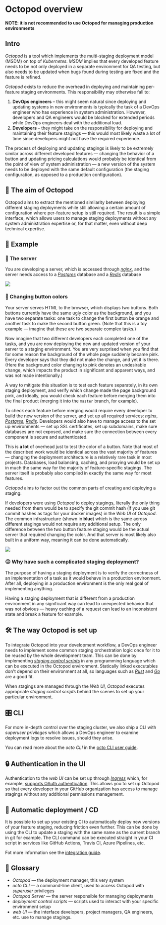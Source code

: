 # Octopod overview

**NOTE: it is not recommended to use Octopod for managing production environments**

## Intro

_Octopod_ is a tool which implements the multi-staging deployment model (MSDM) on top of _Kubernetes_. _MSDM_ implies that every developed feature needs to be not only deployed in a separate environment for QA testing, but also needs to be updated when bugs found during testing are fixed and the feature is refined.

_Octopod_ exists to reduce the overhead in deploying and maintaining per-feature staging environments. This responsibility may otherwise fall to:

1. **DevOps engineers** – this might seem natural since deploying and updating systems in new environments is typically the task of a DevOps engineer who has experience in system administration. However, developers and QA engineers would be blocked for extended periods while DevOps engineers deal with the additional load.
2. **Developers** – they might take on the responsibility for deploying and maintaining their feature stagings ― this would most likely waste a lot of time since developers might not have the required experience.

The process of deploying and updating stagings is likely to be extremely similar across different developed features ― changing the behavior of a button and updating pricing calculations would probably be identical from the point of view of system administration ― a new version of the system needs to be deployed with the same default configuration (the staging configuration, as opposed to a production configuration).

## 🎯 The aim of Octopod

Octopod aims to extract the mentioned similarity between deploying different staging deployments while still allowing a certain amount of configuration where per-feature setup is still required. The result is a simple interface, which allows users to manage staging deployments without any system administration expertise or, for that matter, even without deep technical expertise.

## 🔬 Example

### 💽 The server

You are developing a server, which is accessed through [_nginx_](https://www.nginx.com), and the server needs access to a [*Postgres*](https://www.postgresql.org) database and a [*Redis*](https://redis.io) database

![](../diagrams/images/sample_architecture.png)

### 🎨 Changing button colors

Your server serves HTML to the browser, which displays two buttons. Both buttons currently have the same ugly color as the background, and you have two separate tasks: one task to change the first button be orange and another task to make the second button green. (Note that this is a toy example ― imagine that these are two separate complex tasks.)

Now imagine that two different developers each completed one of the tasks, and you are now deploying the new and updated version of your server to a staging environment. You are very surprised when you find that for some reason the background of the whole page suddenly became pink. Every developer says that they did not make the change, and yet it is there. (Here the background color changing to pink denotes an undesirable change, which impacts the product in significant and apparent ways, and was not made intentionally.)

A way to mitigate this situation is to test each feature separately, in its own staging deployment, and verify which change made the page background pink, and ideally, you would check each feature before merging them into the final product (merging it into the `master` branch, for example).

To check each feature before merging would require every developer to build the new version of the server, and set up all required services: [_nginx_](https://www.nginx.com), [*Postgres*](https://www.postgresql.org), [*Redis*](https://redis.io). Developers would also have to manage access to the set up environments ― set up SSL certificates, set up subdomains, make sure databases are not exposed, and make sure the connection between every component is secure and authenticated.

This is **a lot** of overhead just to test the color of a button. Note that most of the described work would be identical across the vast majority of features ― changing the deployment architecture is a relatively rare task in most projects. Databases, load balancing, caching, and proxying would be set up in much the same way for the majority of feature-specific stagings. The server itself is probably also compiled in exactly the same way for most features.

_Octopod_ aims to factor out the common parts of creating and deploying a staging.

If developers were using _Octopod_ to deploy stagings, literally the only thing needed from them would be to specify the git commit hash (if you use git commit hashes as tags for your docker images) in the _Web UI_ of _Octopod_. The common infrastructure (shown in **blue**) which is the same across different stagings would not require any additional setup. The only difference between the two button feature staging would be the actual server that required changing the color. And that server is most likely also built in a uniform way, meaning it can be done automatically.

![](../diagrams/images/sample_deployment.png)

### 😖 Why have such a complicated staging deployment?

The purpose of having a staging deployment is to verify the correctness of an implementation of a task as it would behave in a production environment. After all, deploying in a production environment is the only real goal of implementing anything.

Having a staging deployment that is different from a production environment in any significant way can lead to unexpected behavior that was not obvious ― heavy caching of a request can lead to an inconsistent state and break a feature for example.

## 🛠 The way Octopod is set up

To integrate Octopod into your development workflow, a DevOps engineer needs to implement some common staging orchestration logic once for it to be reused by the whole development team. This can be done by implementing [*staging control scripts*](Control_scripts.md) in any programming language which can be executed in the Octopod environment. Statically linked executables don't depend on their environment at all, so languages such as [*Rust*](https://www.rust-lang.org) and [*Go*](https://golang.org) are a good fit.

When stagings are managed through the *Web UI*, *Octopod* executes appropriate _staging control scripts_ behind the scenes to set up your particular environment.

## 🎛️ CLI

For more in-depth control over the staging cluster, we also ship a CLI with _superuser privileges_ which allows a DevOps engineer to examine deployment logs to resolve issues, should they arise.

You can read more about the _octo CLI_ in the [octo CLI user guide](docs/../Octo_user_guide.md).

## 🔒 Authentication in the UI

Authentication to the _web UI_ can be set up through [_Ingress_](https://kubernetes.io/docs/concepts/services-networking/ingress/) which, for example, [supports OAuth authentication](https://kubernetes.github.io/ingress-nginx/examples/auth/oauth-external-auth/). This allows you to set up Octopod so that every developer in your GitHub organization has access to manage stagings without any additional permissions management.

## 🤖 Automatic deployment / CD

It is possible to set up your existing CI to automatically deploy new versions of your feature staging, reducing friction even further. This can be done by using the CLI to update a staging with the same name as the current branch in git for example. The CLI command can be executed straight in your CI script in services like GitHub Actions, Travis CI, Azure Pipelines, etc.

Fot more information see the [integration guide](Integration.md).

## 📗 Glossary

- _Octopod_ ― the deployment manager, this very system
- _octo CLI_ ― a command-line client, used to access Octopod with _superuser_ privileges
- _Octopod Server_ ― the server responsible for managing deployments
- _deployment control scripts_ ― scripts used to interact with your specific environment setup
- _web UI_ ― the interface developers, project managers, QA engineers, etc. use to manage stagings.
